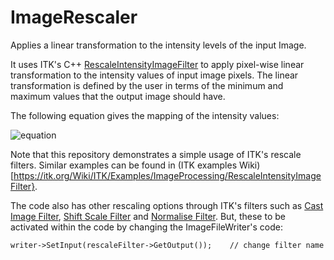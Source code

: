# ImageRescaler

Applies a linear transformation to the intensity levels of the input Image.

It uses ITK's C++ [RescaleIntensityImageFilter](https://itk.org/Doxygen/html/classitk_1_1RescaleIntensityImageFilter.html) to apply pixel-wise linear transformation to the intensity values of input image pixels. The linear transformation is defined by the user in terms of the minimum and maximum values that the output image should have.

The following equation gives the mapping of the intensity values:

![equation](http://mathurl.com/y7eppsyj.png)

Note that this repository demonstrates a simple usage of ITK's rescale filters. Similar examples can be found in (ITK examples Wiki)[https://itk.org/Wiki/ITK/Examples/ImageProcessing/RescaleIntensityImageFilter}. 

The code also has other rescaling options through ITK's filters such as [Cast Image Filter](https://itk.org/Doxygen/html/classitk_1_1CastImageFilter.html), [Shift Scale Filter](https://itk.org/Doxygen/html/classitk_1_1ShiftScaleImageFilter.html) and [Normalise Filter](https://itk.org/Doxygen/html/classitk_1_1NormalizeImageFilter.html). But, these to be activated within the code by changing the ImageFileWriter's code: 

    writer->SetInput(rescaleFilter->GetOutput());    // change filter name 


